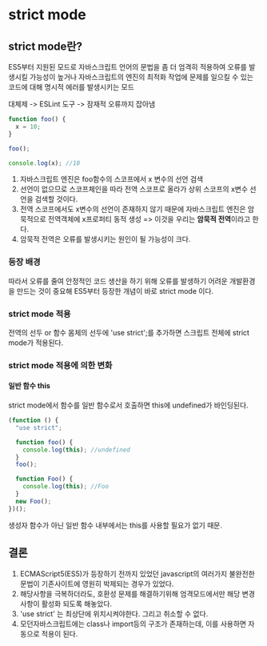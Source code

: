# strict mode

## strict mode란?

ES5부터 지원된 모드로 자바스크립트 언어의 문법을 좀 더 엄격히 적용하여 오류를 발생시킬 가능성이 높거나 자바스크립트의 엔진의 최적화 작업에 문제를 일으킬 수 있는 코드에 대해 명시적 에러를 발생시키는 모드

대체제 -> ESLint 도구 -> 잠재적 오류까지 잡아냄

```javascript
function foo() {
  x = 10;
}

foo();

console.log(x); //10
```

1. 자바스크립트 엔진은 foo함수의 스코프에서 x 변수의 선언 검색
2. 선언이 없으므로 스코프체인을 따라 전역 스코프로 올라가 상위 스코프의 x변수 선언을 검색할 것이다.
3. 전역 스코프에서도 x변수의 선언이 존재하지 않기 때문에 자바스크립트 엔진은 암묵적으로 전역객체에 x프로퍼티 동적 생성 => 이것을 우리는 **암묵적 전역**이라고 한다.
4. 암묵적 전역은 오류를 발생시키는 원인이 될 가능성이 크다.

### 등장 배경

따라서 오류를 줄여 안정적인 코드 생산을 하기 위해 오류를 발생하기 어려운 개발환경을 만드는 것이 중요해 ES5부터 등장한 개념이 바로 strict mode 이다.

### strict mode 적용

전역의 선두 or 함수 몸체의 선두에 'use strict';를 추가하면 스크립트 전체에 strict mode가 적용된다.

### strict mode 적용에 의한 변화

#### 일반 함수 this

strict mode에서 함수를 일반 함수로서 호출하면 this에 undefined가 바인딩된다.

```javascript
(function () {
  "use strict";

  function foo() {
    console.log(this); //undefined
  }
  foo();

  function Foo() {
    console.log(this); //Foo
  }
  new Foo();
})();
```

생성자 함수가 아닌 일반 함수 내부에서는 this를 사용할 필요가 없기 때문.

## 결론

1. ECMAScript5(ES5)가 등장하기 전까지 있었던 javascript의 여러가지 불완전한 문법이 기존사이트에 영원히 박제되는 경우가 있었다.
2. 해당사항을 극복하더라도, 호환성 문제를 해결하기위해 엄격모드에서만 해당 변경사항이 활성화 되도록 해놓았다.
3. 'use strict' 는 최상단에 위치시켜야한다. 그리고 취소할 수 없다.
4. 모던자바스크립트에는 class나 import등의 구조가 존재하는데, 이를 사용하면 자동으로 적용이 된다.
